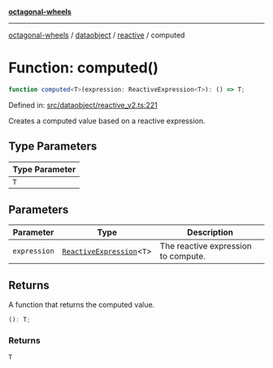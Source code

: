 [**octagonal-wheels**](../../../../../../README.md)

***

[octagonal-wheels](../../../../../../globals.md) / [dataobject](../../../README.md) / [reactive](../README.md) / computed

# Function: computed()

```ts
function computed<T>(expression: ReactiveExpression<T>): () => T;
```

Defined in: [src/dataobject/reactive\_v2.ts:221](https://github.com/vrtmrz/octagonal-wheels/blob/main/src/dataobject/reactive_v2.ts#L221)

Creates a computed value based on a reactive expression.

## Type Parameters

| Type Parameter |
| ------ |
| `T` |

## Parameters

| Parameter | Type | Description |
| ------ | ------ | ------ |
| `expression` | [`ReactiveExpression`](../type-aliases/ReactiveExpression.md)\<`T`\> | The reactive expression to compute. |

## Returns

A function that returns the computed value.

```ts
(): T;
```

### Returns

`T`
